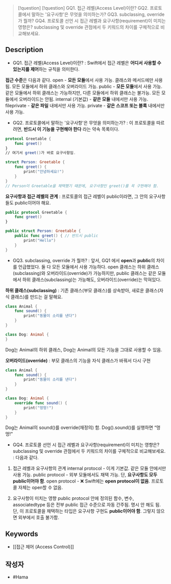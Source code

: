 >[!question]
>[!question]
>GQ1. 접근 레벨(Access Level)이란?
>GQ2. 프로토콜에서 말하는 '요구사항'은 무엇을 의미하는가?
>GQ3. subclassing, override 가 뭘까?
>GQ4. 프로토콜 선언 시 접근 레벨과 요구사항(requirement)이 미치는 영향은? subclassing 및 override 관점에서 두 키워드의 차이를 구체적으로 비교해보세요.

## Description

- GQ1. 접근 레벨(Access Level)이란?
: Swift에서 접근 레벨은 **어디서 사용할 수 있는지를 제어**하는 규칙을 의미한다.

**접근 수준**은 다음과 같다.
open - **모든 모듈**에서 사용 가능.
	클래스와 메서드에만 사용됨.
	모든 모듈에서 하위 클래스와 오버라이드 가능.
public - **모든 모듈**에서 사용 가능.
	같은 모듈에서 하위 클래스는 가능하지만, 다른 모듈에서 하위 클래스는 불가능.
	모든 모듈에서 오버라이드는 안됨.
internal (기본값) - **같은 모듈** 내에서만 사용 가능.
fileprivate - **같은 파일** 내에서만 사용 가능.
private - **같은 스코프 또는 블록** 내에서만 사용 가능.

* GQ2. 프로토콜에서 말하는 '요구사항'은 무엇을 의미하는가?
: 이 프로토콜을 따르려면, **반드시 이 기능을 구현해야 한다** 라는 약속 목록이다.
```swift
protocol Greetable {
    func greet()
}
// 여기서 greet()가 바로 요구사항임.

struct Person: Greetable {
    func greet() {
        print("안녕하세요!")
    }
}
// Person이 Greetable을 채택했기 때문에, 요구사항인 greet()를 꼭 구현해야 함.
```

**요구사항과 접근 레벨의 관계**
: 프로토콜의 접근 레벨이 public이라면, 그 안의 요구사항들도 public이어야 해요.
```swift
public protocol Greetable {
    func greet()
}

public struct Person: Greetable {
    public func greet() { // 반드시 public
        print("Hello")
    }
}
```

* GQ3. subclassing, override 가 뭘까?
: 앞서, GQ1 에서 **open**과 **public**의 차이를 언급했었다.
둘 다 모든 모듈에서 사용 가능하다.
open 클래스는 하위 클래스(subclassing)와 오버라이드(override)가 가능하지만,
public 클래스는 같은 모듈에서 하위 클래스(subclassing)는 가능해도, 오버라이드(override)는 막혀있다.

**하위 클래스(subclassing)**
: 기존 클래스(부모 클래스)를 상속받아, 새로운 클래스(자식 클래스)를 만드는 걸 말해요.
```swift
class Animal {
    func sound() {
        print("동물이 소리를 낸다")
    }
}

class Dog: Animal {
}
```
Dog는 Animal의 하위 클래스, Dog는 Animal의 모든 기능을 그대로 사용할 수 있음.

**오버라이드(override)**
: 부모 클래스의 기능을 자식 클래스가 바꿔서 다시 구현
```swift
class Animal {
    func sound() {
        print("동물이 소리를 낸다")
    }
}

class Dog: Animal {
    override func sound() {
        print("멍멍!")
    }
}
```
Dog는 Animal의 sound()를 override(재정의) 함. Dog().sound()를 실행하면 “멍멍!"

* GQ4. 프로토콜 선언 시 접근 레벨과 요구사항(requirement)이 미치는 영향은? subclassing 및 override 관점에서 두 키워드의 차이를 구체적으로 비교해보세요.
: 다음과 같다.

1. 접근 레벨과 요구사항의 관계
internal protocol - 이게 기본값. 같은 모듈 안에서만 사용 가능.
public protocol - 외부 모듈에서도 채택 가능. 단, **요구사항도 모두 public이어야 함**.
open protocol - ❌ Swift에는 **open protocol이 없음**. 프로토콜 자체는 open할 수 없음.

2. 요구사항이 미치는 영향
public protocol 안에 정의된 함수, 변수, associatedtype 등은 전부 public 접근 수준으로 자동 간주됨. 명시 안 해도 됨.
단, 이 프로토콜을 채택하는 타입은 요구사항 구현도 **public이어야 함**.
그렇지 않으면 외부에서 호출 불가함.

## Keywords
+ [[접근 제어 (Access Control)]]

## 작성자
- #Hama 
